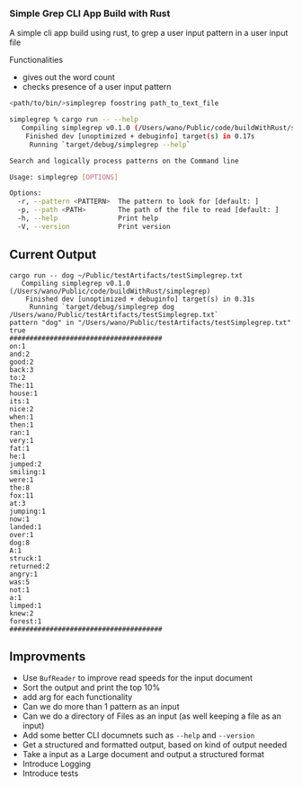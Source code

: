 ### Simple Grep CLI App Build with Rust

A simple cli app build using rust, to grep a user input pattern in a user input file

Functionalities 
- gives out the word count
- checks presence of a user input pattern

```sh
<path/to/bin/>simplegrep foostring path_to_text_file

simplegrep % cargo run -- --help
   Compiling simplegrep v0.1.0 (/Users/wano/Public/code/buildWithRust/simplegrep)
    Finished dev [unoptimized + debuginfo] target(s) in 0.17s
     Running `target/debug/simplegrep --help`

Search and logically process patterns on the Command line

Usage: simplegrep [OPTIONS]

Options:
  -r, --pattern <PATTERN>  The pattern to look for [default: ]
  -p, --path <PATH>        The path of the file to read [default: ]
  -h, --help               Print help
  -V, --version            Print version

```

## Current Output 
```
cargo run -- dog ~/Public/testArtifacts/testSimplegrep.txt
   Compiling simplegrep v0.1.0 (/Users/wano/Public/code/buildWithRust/simplegrep)
    Finished dev [unoptimized + debuginfo] target(s) in 0.31s
     Running `target/debug/simplegrep dog /Users/wano/Public/testArtifacts/testSimplegrep.txt`
pattern "dog" in "/Users/wano/Public/testArtifacts/testSimplegrep.txt" true
######################################
on:1
and:2
good:2
back:3
to:2
The:11
house:1
its:1
nice:2
when:1
then:1
ran:1
very:1
fat:1
he:1
jumped:2
smiling:1
were:1
the:8
fox:11
at:3
jumping:1
now:1
landed:1
over:1
dog:8
A:1
struck:1
returned:2
angry:1
was:5
not:1
a:1
limped:1
knew:2
forest:1
######################################
```

## Improvments
- Use `BufReader` to improve read speeds for the input document
- Sort the output and print the top 10% 
- add arg for each functionality
- Can we do more than 1 pattern as an input
- Can we do a directory of Files as an input (as well keeping a file as an input)
- Add some better CLI documnets such as `--help` and `--version`
- Get a structured and formatted output, based on kind of output needed
- Take a input as a Large document and output a structured format 
- Introduce Logging
- Introduce tests 
